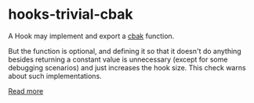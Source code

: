 # hooks-trivial-cbak

A Hook may implement and export a [cbak](https://xrpl-hooks.readme.io/reference/cbak) function.

But the function is optional, and defining it so that it doesn't do anything besides returning a constant value is unnecessary (except for some debugging scenarios) and just increases the hook size. This check warns about such implementations.

[Read more](https://xrpl-hooks.readme.io/docs/compiling-hooks)
